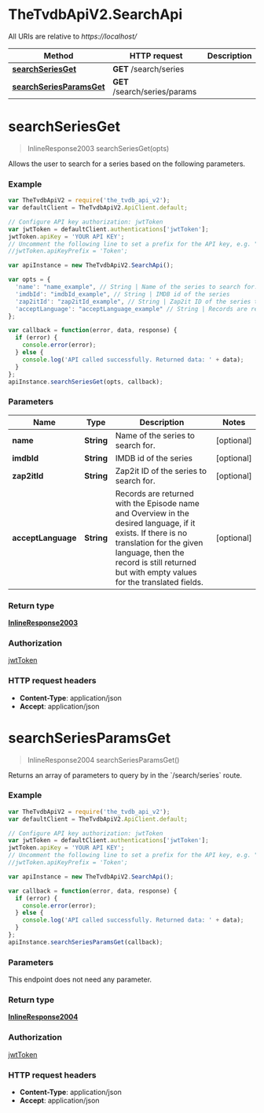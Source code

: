 # TheTvdbApiV2.SearchApi

All URIs are relative to *https://localhost/*

Method | HTTP request | Description
------------- | ------------- | -------------
[**searchSeriesGet**](SearchApi.md#searchSeriesGet) | **GET** /search/series | 
[**searchSeriesParamsGet**](SearchApi.md#searchSeriesParamsGet) | **GET** /search/series/params | 


<a name="searchSeriesGet"></a>
# **searchSeriesGet**
> InlineResponse2003 searchSeriesGet(opts)



Allows the user to search for a series based on the following parameters.

### Example
```javascript
var TheTvdbApiV2 = require('the_tvdb_api_v2');
var defaultClient = TheTvdbApiV2.ApiClient.default;

// Configure API key authorization: jwtToken
var jwtToken = defaultClient.authentications['jwtToken'];
jwtToken.apiKey = 'YOUR API KEY';
// Uncomment the following line to set a prefix for the API key, e.g. "Token" (defaults to null)
//jwtToken.apiKeyPrefix = 'Token';

var apiInstance = new TheTvdbApiV2.SearchApi();

var opts = { 
  'name': "name_example", // String | Name of the series to search for.
  'imdbId': "imdbId_example", // String | IMDB id of the series
  'zap2itId': "zap2itId_example", // String | Zap2it ID of the series to search for.
  'acceptLanguage': "acceptLanguage_example" // String | Records are returned with the Episode name and Overview in the desired language, if it exists. If there is no translation for the given language, then the record is still returned but with empty values for the translated fields.
};

var callback = function(error, data, response) {
  if (error) {
    console.error(error);
  } else {
    console.log('API called successfully. Returned data: ' + data);
  }
};
apiInstance.searchSeriesGet(opts, callback);
```

### Parameters

Name | Type | Description  | Notes
------------- | ------------- | ------------- | -------------
 **name** | **String**| Name of the series to search for. | [optional] 
 **imdbId** | **String**| IMDB id of the series | [optional] 
 **zap2itId** | **String**| Zap2it ID of the series to search for. | [optional] 
 **acceptLanguage** | **String**| Records are returned with the Episode name and Overview in the desired language, if it exists. If there is no translation for the given language, then the record is still returned but with empty values for the translated fields. | [optional] 

### Return type

[**InlineResponse2003**](InlineResponse2003.md)

### Authorization

[jwtToken](../README.md#jwtToken)

### HTTP request headers

 - **Content-Type**: application/json
 - **Accept**: application/json

<a name="searchSeriesParamsGet"></a>
# **searchSeriesParamsGet**
> InlineResponse2004 searchSeriesParamsGet()



Returns an array of parameters to query by in the &#x60;/search/series&#x60; route.

### Example
```javascript
var TheTvdbApiV2 = require('the_tvdb_api_v2');
var defaultClient = TheTvdbApiV2.ApiClient.default;

// Configure API key authorization: jwtToken
var jwtToken = defaultClient.authentications['jwtToken'];
jwtToken.apiKey = 'YOUR API KEY';
// Uncomment the following line to set a prefix for the API key, e.g. "Token" (defaults to null)
//jwtToken.apiKeyPrefix = 'Token';

var apiInstance = new TheTvdbApiV2.SearchApi();

var callback = function(error, data, response) {
  if (error) {
    console.error(error);
  } else {
    console.log('API called successfully. Returned data: ' + data);
  }
};
apiInstance.searchSeriesParamsGet(callback);
```

### Parameters
This endpoint does not need any parameter.

### Return type

[**InlineResponse2004**](InlineResponse2004.md)

### Authorization

[jwtToken](../README.md#jwtToken)

### HTTP request headers

 - **Content-Type**: application/json
 - **Accept**: application/json

